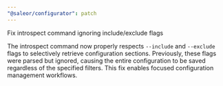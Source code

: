 ```yaml
---
"@saleor/configurator": patch
---
```


Fix introspect command ignoring include/exclude flags

The introspect command now properly respects `--include` and `--exclude` flags to selectively retrieve configuration sections. Previously, these flags were parsed but ignored, causing the entire configuration to be saved regardless of the specified filters. This fix enables focused configuration management workflows.
